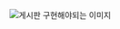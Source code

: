 

![게시판 구현해야되는 이미지](https://user-images.githubusercontent.com/90013740/159152601-eddf65b9-8d5d-401e-bec4-e57ed6782f16.png) 
